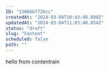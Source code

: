 ```yaml
---
ID: "15066b773bcc"
createdAt: "2024-03-04T10:43:48.000Z"
updatedAt: "2024-03-04T11:03:40.854Z"
status: "draft"
slug: "Content"
scheduled: false
path: ""
---
```

hello from contentrain